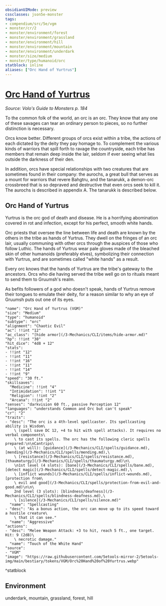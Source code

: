```yaml
---
obsidianUIMode: preview
cssclasses: json5e-monster
tags:
- compendium/src/5e/vgm
- monster/cr/2
- monster/environment/forest
- monster/environment/grassland
- monster/environment/hill
- monster/environment/mountain
- monster/environment/underdark
- monster/size/medium
- monster/type/humanoid/orc
statblock: inline
aliases: ["Orc Hand of Yurtrus"]
---
```

# [Orc Hand of Yurtrus](3-Mechanics\CLI\bestiary\humanoid/orc-hand-of-yurtrus-vgm.md)
*Source: Volo's Guide to Monsters p. 184*  

To the common folk of the world, an orc is an orc. They know that any one of these savages can tear an ordinary person to pieces, so no further distinction is necessary.

Orcs know better. Different groups of orcs exist within a tribe, the actions of each dictated by the deity they pay homage to. To complement the various kinds of warriors that spill forth to ravage the countryside, each tribe has members that remain deep inside the lair, seldom if ever seeing what lies outside the darkness of their den.

In addition, orcs have special relationships with two creatures that are sometimes found in their company: the aurochs, a great bull that serves as a mount for warriors that revere Bahgtru, and the tanarukk, a demon-orc crossbreed that is so depraved and destructive that even orcs seek to kill it. The aurochs is described in appendix A. The tanarukk is described below.

## Orc Hand of Yurtrus

Yurtrus is the orc god of death and disease. He is a horrifying abomination covered in rot and infection, except for his perfect, smooth white hands.

Orc priests that oversee the line between life and death are known by the others in the tribe as hands of Yurtrus. They dwell on the fringes of an orc lair, usually communing with other orcs through the auspices of those who follow Luthic. The hands of Yurtrus wear pale gloves made of the bleached skin of other humanoids (preferably elves), symbolizing their connection with Yurtrus, and are sometimes called "white hands" as a result.

Every orc knows that the hands of Yurtrus are the tribe's gateway to the ancestors. Orcs who die having served the tribe well go on to rituals meant to send them to Gruumsh's realm.

As befits followers of a god who doesn't speak, hands of Yurtrus remove their tongues to emulate their deity, for a reason similar to why an eye of Gruumsh puts out one of its eyes.

```statblock
"name": "Orc Hand of Yurtrus (VGM)"
"size": "Medium"
"type": "humanoid"
"subtype": "orc"
"alignment": "Chaotic Evil"
"ac": !!int "12"
"ac_class": "[hide armor](/3-Mechanics/CLI/items/hide-armor.md)"
"hp": !!int "30"
"hit_dice": "4d8 + 12"
"stats":
- !!int "12"
- !!int "11"
- !!int "16"
- !!int "11"
- !!int "14"
- !!int "9"
"speed": "30 ft."
"skillsaves":
  "Medicine": !!int "4"
  "Intimidation": !!int "1"
  "Religion": !!int "2"
  "Arcana": !!int "2"
"senses": "darkvision 60 ft., passive Perception 12"
"languages": "understands Common and Orc but can't speak"
"cr": "2"
"traits":
- "desc": "The orc is a 4th-level spellcaster. Its spellcasting ability is Wisdom\
    \ (spell save DC 12, +4 to hit with spell attacks). It requires no verbal components\
    \ to cast its spells. The orc has the following cleric spells prepared:\n\nCantrips\
    \ (at will): [guidance](/3-Mechanics/CLI/spells/guidance.md), [mending](/3-Mechanics/CLI/spells/mending.md),\
    \ [resistance](/3-Mechanics/CLI/spells/resistance.md), [thaumaturgy](/3-Mechanics/CLI/spells/thaumaturgy.md)\n\
    \n1st level (4 slots): [bane](/3-Mechanics/CLI/spells/bane.md), [detect magic](/3-Mechanics/CLI/spells/detect-magic.md),\
    \ [inflict wounds](/3-Mechanics/CLI/spells/inflict-wounds.md), [protection from\
    \ evil and good](/3-Mechanics/CLI/spells/protection-from-evil-and-good.md)\n\n\
    2nd level (3 slots): [blindness/deafness](/3-Mechanics/CLI/spells/blindness-deafness.md),\
    \ [silence](/3-Mechanics/CLI/spells/silence.md)"
  "name": "Spellcasting"
- "desc": "As a bonus action, the orc can move up to its speed toward a hostile creature\
    \ that it can see."
  "name": "Aggressive"
"actions":
- "desc": "Melee Weapon Attack: +3 to hit, reach 5 ft., one target. Hit: 9 (2d8)\
    \ necrotic damage."
  "name": "Touch of the White Hand"
"source":
- "VGM"
"image": "https://raw.githubusercontent.com/5etools-mirror-2/5etools-img/main/bestiary/tokens/VGM/Orc%20Hand%20of%20Yurtrus.webp"
```
^statblock

## Environment

underdark, mountain, grassland, forest, hill